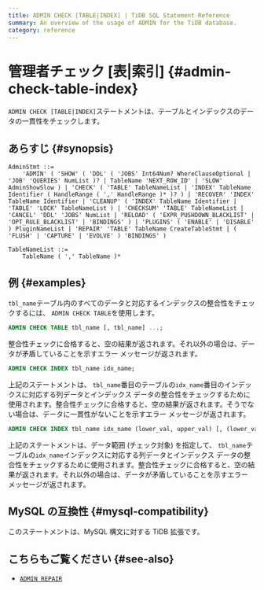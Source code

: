 ```yaml
---
title: ADMIN CHECK [TABLE|INDEX] | TiDB SQL Statement Reference
summary: An overview of the usage of ADMIN for the TiDB database.
category: reference
---
```


# 管理者チェック [表|索引] {#admin-check-table-index}

`ADMIN CHECK [TABLE|INDEX]`ステートメントは、テーブルとインデックスのデータの一貫性をチェックします。

## あらすじ {#synopsis}

```ebnf+diagram
AdminStmt ::=
    'ADMIN' ( 'SHOW' ( 'DDL' ( 'JOBS' Int64Num? WhereClauseOptional | 'JOB' 'QUERIES' NumList )? | TableName 'NEXT_ROW_ID' | 'SLOW' AdminShowSlow ) | 'CHECK' ( 'TABLE' TableNameList | 'INDEX' TableName Identifier ( HandleRange ( ',' HandleRange )* )? ) | 'RECOVER' 'INDEX' TableName Identifier | 'CLEANUP' ( 'INDEX' TableName Identifier | 'TABLE' 'LOCK' TableNameList ) | 'CHECKSUM' 'TABLE' TableNameList | 'CANCEL' 'DDL' 'JOBS' NumList | 'RELOAD' ( 'EXPR_PUSHDOWN_BLACKLIST' | 'OPT_RULE_BLACKLIST' | 'BINDINGS' ) | 'PLUGINS' ( 'ENABLE' | 'DISABLE' ) PluginNameList | 'REPAIR' 'TABLE' TableName CreateTableStmt | ( 'FLUSH' | 'CAPTURE' | 'EVOLVE' ) 'BINDINGS' )

TableNameList ::=
    TableName ( ',' TableName )*
```

## 例 {#examples}

`tbl_name`テーブル内のすべてのデータと対応するインデックスの整合性をチェックするには、 `ADMIN CHECK TABLE`を使用します。


```sql
ADMIN CHECK TABLE tbl_name [, tbl_name] ...;
```

整合性チェックに合格すると、空の結果が返されます。それ以外の場合は、データが矛盾していることを示すエラー メッセージが返されます。


```sql
ADMIN CHECK INDEX tbl_name idx_name;
```

上記のステートメントは、 `tbl_name`番目のテーブルの`idx_name`番目のインデックスに対応する列データとインデックス データの整合性をチェックするために使用されます。整合性チェックに合格すると、空の結果が返されます。そうでない場合は、データに一貫性がないことを示すエラー メッセージが返されます。


```sql
ADMIN CHECK INDEX tbl_name idx_name (lower_val, upper_val) [, (lower_val, upper_val)] ...;
```

上記のステートメントは、データ範囲 (チェック対象) を指定して、 `tbl_name`テーブルの`idx_name`インデックスに対応する列データとインデックス データの整合性をチェックするために使用されます。整合性チェックに合格すると、空の結果が返されます。それ以外の場合は、データが矛盾していることを示すエラー メッセージが返されます。

## MySQL の互換性 {#mysql-compatibility}

このステートメントは、MySQL 構文に対する TiDB 拡張です。

## こちらもご覧ください {#see-also}

-   [`ADMIN REPAIR`](/sql-statements/sql-statement-admin.md#admin-repair-statement)
